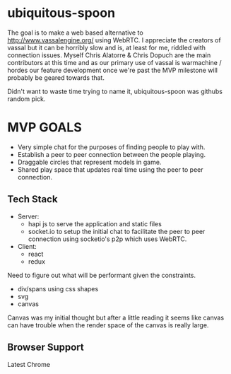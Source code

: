 # ubiquitous-spoon
 The goal is to make a web based alternative to http://www.vassalengine.org/ using WebRTC. I appreciate the creators of vassal but it can be horribly slow and is, at least for me, riddled with connection issues. Myself Chris Alatorre & Chris Dopuch are the main contributors at this time and as our primary use of vassal is warmachine / hordes our feature development once we're past the MVP milestone will probably be geared towards that.

 Didn't want to waste time trying to name it, ubiquitous-spoon was githubs random pick.
# MVP GOALS
 - Very simple chat for the purposes of finding people to play with.
 - Establish a peer to peer connection between the people playing.
 - Draggable circles that represent models in game.
 - Shared play space that updates real time using the peer to peer connection.
## Tech Stack
 - Server:
    - hapi js to serve the application and static files
    - socket.io to setup the initial chat to facilitate the peer to peer connection using socketio's p2p which uses WebRTC.
 - Client:
    - react
    - redux

Need to figure out what will be performant given the constraints.
 - div/spans using css shapes
 - svg
 - canvas

Canvas was my initial thought but after a little reading it seems like canvas can have trouble when the render space of the canvas is really large.

## Browser Support
 Latest Chrome
